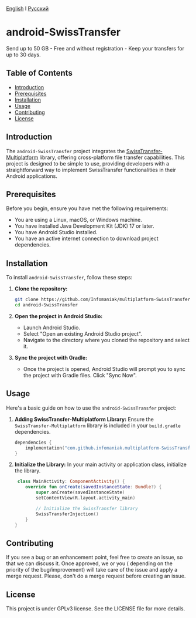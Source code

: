 [English](README.md) I [Русский](README_RU.md)

# android-SwissTransfer

Send up to 50 GB - Free and without registration - Keep your transfers for up to 30 days.

## Table of Contents

- [Introduction](#introduction)
- [Prerequisites](#prerequisites)
- [Installation](#installation)
- [Usage](#usage)
- [Contributing](#contributing)
- [License](#license)

## Introduction

The `android-SwissTransfer` project integrates
the [SwissTransfer-Multiplatform](https://github.com/Infomaniak/multiplatform-SwissTransfer)  library, offering cross-platform
file transfer capabilities. This project is designed to be simple to use, providing developers with a straightforward way to
implement SwissTransfer functionalities in their Android applications.

## Prerequisites

Before you begin, ensure you have met the following requirements:

- You are using a Linux, macOS, or Windows machine.
- You have installed Java Development Kit (JDK) 17 or later.
- You have Android Studio installed.
- You have an active internet connection to download project dependencies.

## Installation

To install `android-SwissTransfer`, follow these steps:

1. **Clone the repository:**
   ```bash
   git clone https://github.com/Infomaniak/multiplatform-SwissTransfer.git
   cd android-SwissTransfer
   ```

2. **Open the project in Android Studio:**
    - Launch Android Studio.
    - Select "Open an existing Android Studio project".
    - Navigate to the directory where you cloned the repository and select it.

3. **Sync the project with Gradle:**
    - Once the project is opened, Android Studio will prompt you to sync the project with Gradle files. Click "Sync Now".

## Usage

Here's a basic guide on how to use the `android-SwissTransfer` project:

1. **Adding SwissTransfer-Multiplatform Library:**
   Ensure the `SwissTransfer-Multiplatform` library is included in your `build.gradle` dependencies.

   ```kts
   dependencies {
       implementation("com.github.infomaniak.multiplatform-SwissTransfer:Core:1.0.0")
   }
   ```

2. **Initialize the Library:**
   In your main activity or application class, initialize the library.

   ```kt
    class MainActivity: ComponentActivity() {
       override fun onCreate(savedInstanceState: Bundle?) {
           super.onCreate(savedInstanceState)
           setContentView(R.layout.activity_main)

           // Initialize the SwissTransfer library
           SwissTransferInjection()
       }
   }
   ```

## Contributing

If you see a bug or an enhancement point, feel free to create an issue, so that we can discuss it. Once approved, we or you (
depending on the priority of the bug/improvement) will take care of the issue and apply a merge request. Please, don't do a merge
request before creating an issue.

## License

This project is under GPLv3 license. See the LICENSE file for more details.
